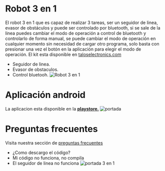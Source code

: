 # Robot 3 en 1
El robot 3 en 1 que es capaz de realizar 3 tareas, ser un seguidor de linea, evasor de obstáculos y puede ser controlado por bluetooth, si se sale de la linea puedes cambiar el modo de operación a control de bluetooth y controlarlo de forma manual, se puede cambiar el modo de operación en cualquier momento sin necesidad de cargar otro programa, solo basta con presionar una vez el botón en la aplicación para elegir el modo de operación.
El kit esta disponible en [taloselectronics.com](https://www.taloselectronics.com/products/kit-para-armar-robot-3-en-1-para-arduino-tutorial-codigo-app "taloselectronics.com ")
- Seguidor de linea.
- Evasor de obstaculos.
- Control bluetooh.
![Robot 3 en 1](https://cdn.shopify.com/s/files/1/0020/8027/6524/products/IMG_7084_1800x1800.JPG?v=1561414357 "Robot 3 en 1")
# Aplicación android
La aplicacion esta disponible en la [**playstore.**](https://play.google.com/store/apps/details?id=appinventor.ai_Rafa_lozano_rolon.Robot_3N1&hl=es "playstore")
![portada](https://raw.githubusercontent.com/TalosElectronics1/Robot-3-en-1/master/Diagramas/3n1.jpg)

# Preguntas frecuentes
Visita nuestra sección de [preguntas frecuentes](https://www.taloselectronics.com/blogs/tutoriales/faq-kit-3-en-1)
- ¿Como descargo el código?
- Mi código no funciona, no compila
- El seguidor de linea no funciona
![portada 3 en 1](https://raw.githubusercontent.com/TalosElectronics1/Robot-3-en-1/master/Diagramas/portada_faq_3n1.png "portada 3 en 1")

